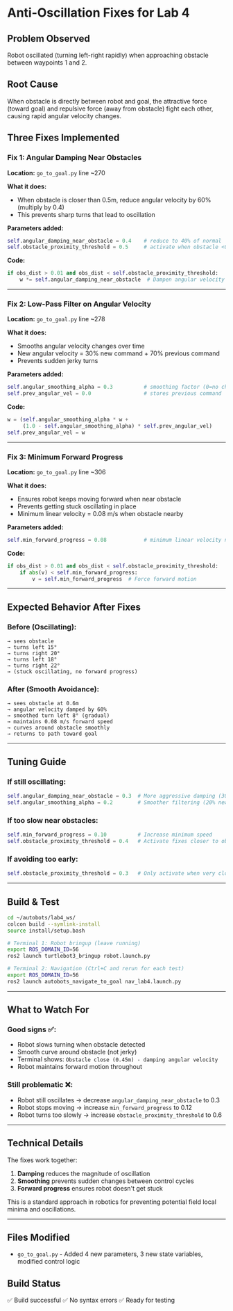 # Anti-Oscillation Fixes for Lab 4

## Problem Observed
Robot oscillated (turning left-right rapidly) when approaching obstacle between waypoints 1 and 2.

## Root Cause
When obstacle is directly between robot and goal, the attractive force (toward goal) and repulsive force (away from obstacle) fight each other, causing rapid angular velocity changes.

## Three Fixes Implemented

### Fix 1: Angular Damping Near Obstacles
**Location:** `go_to_goal.py` line ~270

**What it does:**
- When obstacle is closer than 0.5m, reduce angular velocity by 60% (multiply by 0.4)
- This prevents sharp turns that lead to oscillation

**Parameters added:**
```python
self.angular_damping_near_obstacle = 0.4    # reduce to 40% of normal
self.obstacle_proximity_threshold = 0.5     # activate when obstacle <0.5m
```

**Code:**
```python
if obs_dist > 0.01 and obs_dist < self.obstacle_proximity_threshold:
    w *= self.angular_damping_near_obstacle  # Dampen angular velocity
```

---

### Fix 2: Low-Pass Filter on Angular Velocity
**Location:** `go_to_goal.py` line ~278

**What it does:**
- Smooths angular velocity changes over time
- New angular velocity = 30% new command + 70% previous command
- Prevents sudden jerky turns

**Parameters added:**
```python
self.angular_smoothing_alpha = 0.3          # smoothing factor (0=no change, 1=instant)
self.prev_angular_vel = 0.0                 # stores previous command
```

**Code:**
```python
w = (self.angular_smoothing_alpha * w + 
     (1.0 - self.angular_smoothing_alpha) * self.prev_angular_vel)
self.prev_angular_vel = w
```

---

### Fix 3: Minimum Forward Progress
**Location:** `go_to_goal.py` line ~306

**What it does:**
- Ensures robot keeps moving forward when near obstacle
- Prevents getting stuck oscillating in place
- Minimum linear velocity = 0.08 m/s when obstacle nearby

**Parameters added:**
```python
self.min_forward_progress = 0.08            # minimum linear velocity near obstacles
```

**Code:**
```python
if obs_dist > 0.01 and obs_dist < self.obstacle_proximity_threshold:
    if abs(v) < self.min_forward_progress:
        v = self.min_forward_progress  # Force forward motion
```

---

## Expected Behavior After Fixes

### Before (Oscillating):
```
→ sees obstacle
→ turns left 15°
→ turns right 20°
→ turns left 18°
→ turns right 22°
→ (stuck oscillating, no forward progress)
```

### After (Smooth Avoidance):
```
→ sees obstacle at 0.6m
→ angular velocity damped by 60%
→ smoothed turn left 8° (gradual)
→ maintains 0.08 m/s forward speed
→ curves around obstacle smoothly
→ returns to path toward goal
```

---

## Tuning Guide

### If still oscillating:
```python
self.angular_damping_near_obstacle = 0.3  # More aggressive damping (30%)
self.angular_smoothing_alpha = 0.2        # Smoother filtering (20% new)
```

### If too slow near obstacles:
```python
self.min_forward_progress = 0.10          # Increase minimum speed
self.obstacle_proximity_threshold = 0.4   # Activate fixes closer to obstacle
```

### If avoiding too early:
```python
self.obstacle_proximity_threshold = 0.3   # Only activate when very close
```

---

## Build & Test

```bash
cd ~/autobots/lab4_ws/
colcon build --symlink-install
source install/setup.bash

# Terminal 1: Robot bringup (leave running)
export ROS_DOMAIN_ID=56
ros2 launch turtlebot3_bringup robot.launch.py

# Terminal 2: Navigation (Ctrl+C and rerun for each test)
export ROS_DOMAIN_ID=56
ros2 launch autobots_navigate_to_goal nav_lab4.launch.py
```

---

## What to Watch For

### Good signs ✅:
- Robot slows turning when obstacle detected
- Smooth curve around obstacle (not jerky)
- Terminal shows: `Obstacle close (0.45m) - damping angular velocity`
- Robot maintains forward motion throughout

### Still problematic ❌:
- Robot still oscillates → decrease `angular_damping_near_obstacle` to 0.3
- Robot stops moving → increase `min_forward_progress` to 0.12
- Robot turns too slowly → increase `obstacle_proximity_threshold` to 0.6

---

## Technical Details

The fixes work together:
1. **Damping** reduces the magnitude of oscillation
2. **Smoothing** prevents sudden changes between control cycles
3. **Forward progress** ensures robot doesn't get stuck

This is a standard approach in robotics for preventing potential field local minima and oscillations.

---

## Files Modified

- `go_to_goal.py` - Added 4 new parameters, 3 new state variables, modified control logic

## Build Status

✅ Build successful
✅ No syntax errors
✅ Ready for testing
